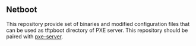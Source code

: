Netboot
-------

This repository provide set of binaries and modified configuration files that
can be used as tftpboot directory of PXE server. This repository should be
paired with [pxe-server](https://github.com/3mdeb/pxe-server).
